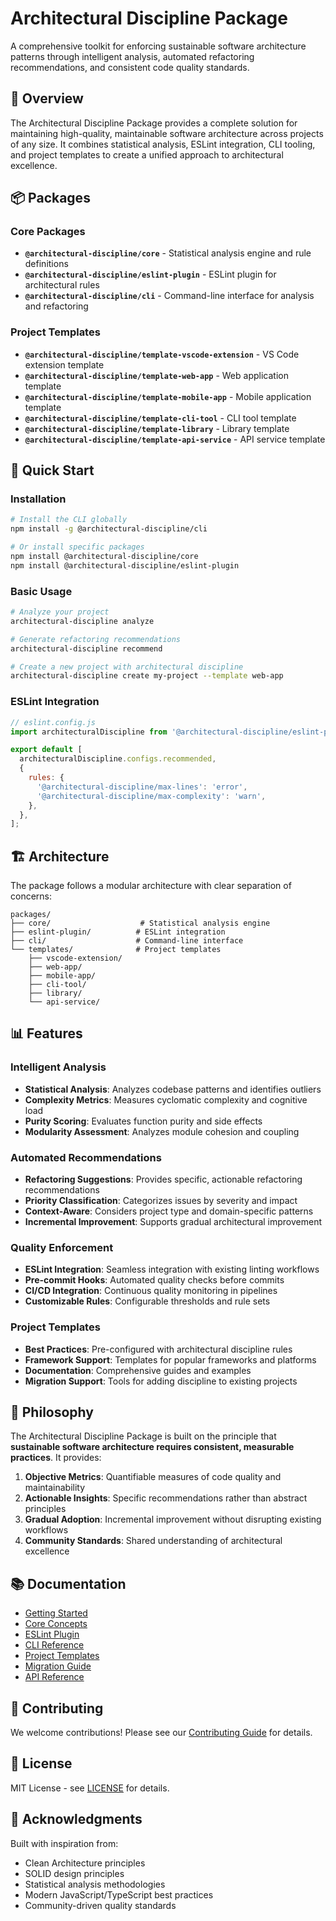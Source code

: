 # Architectural Discipline Package

A comprehensive toolkit for enforcing sustainable software architecture patterns through intelligent analysis, automated refactoring recommendations, and consistent code quality standards.

## 🎯 Overview

The Architectural Discipline Package provides a complete solution for maintaining high-quality, maintainable software architecture across projects of any size. It combines statistical analysis, ESLint integration, CLI tooling, and project templates to create a unified approach to architectural excellence.

## 📦 Packages

### Core Packages

- **`@architectural-discipline/core`** - Statistical analysis engine and rule definitions
- **`@architectural-discipline/eslint-plugin`** - ESLint plugin for architectural rules
- **`@architectural-discipline/cli`** - Command-line interface for analysis and refactoring

### Project Templates

- **`@architectural-discipline/template-vscode-extension`** - VS Code extension template
- **`@architectural-discipline/template-web-app`** - Web application template
- **`@architectural-discipline/template-mobile-app`** - Mobile application template
- **`@architectural-discipline/template-cli-tool`** - CLI tool template
- **`@architectural-discipline/template-library`** - Library template
- **`@architectural-discipline/template-api-service`** - API service template

## 🚀 Quick Start

### Installation

```bash
# Install the CLI globally
npm install -g @architectural-discipline/cli

# Or install specific packages
npm install @architectural-discipline/core
npm install @architectural-discipline/eslint-plugin
```

### Basic Usage

```bash
# Analyze your project
architectural-discipline analyze

# Generate refactoring recommendations
architectural-discipline recommend

# Create a new project with architectural discipline
architectural-discipline create my-project --template web-app
```

### ESLint Integration

```javascript
// eslint.config.js
import architecturalDiscipline from '@architectural-discipline/eslint-plugin';

export default [
  architecturalDiscipline.configs.recommended,
  {
    rules: {
      '@architectural-discipline/max-lines': 'error',
      '@architectural-discipline/max-complexity': 'warn',
    },
  },
];
```

## 🏗️ Architecture

The package follows a modular architecture with clear separation of concerns:

```
packages/
├── core/                    # Statistical analysis engine
├── eslint-plugin/          # ESLint integration
├── cli/                    # Command-line interface
└── templates/              # Project templates
    ├── vscode-extension/
    ├── web-app/
    ├── mobile-app/
    ├── cli-tool/
    ├── library/
    └── api-service/
```

## 📊 Features

### Intelligent Analysis

- **Statistical Analysis**: Analyzes codebase patterns and identifies outliers
- **Complexity Metrics**: Measures cyclomatic complexity and cognitive load
- **Purity Scoring**: Evaluates function purity and side effects
- **Modularity Assessment**: Analyzes module cohesion and coupling

### Automated Recommendations

- **Refactoring Suggestions**: Provides specific, actionable refactoring recommendations
- **Priority Classification**: Categorizes issues by severity and impact
- **Context-Aware**: Considers project type and domain-specific patterns
- **Incremental Improvement**: Supports gradual architectural improvement

### Quality Enforcement

- **ESLint Integration**: Seamless integration with existing linting workflows
- **Pre-commit Hooks**: Automated quality checks before commits
- **CI/CD Integration**: Continuous quality monitoring in pipelines
- **Customizable Rules**: Configurable thresholds and rule sets

### Project Templates

- **Best Practices**: Pre-configured with architectural discipline rules
- **Framework Support**: Templates for popular frameworks and platforms
- **Documentation**: Comprehensive guides and examples
- **Migration Support**: Tools for adding discipline to existing projects

## 🎨 Philosophy

The Architectural Discipline Package is built on the principle that **sustainable software architecture requires consistent, measurable practices**. It provides:

1. **Objective Metrics**: Quantifiable measures of code quality and maintainability
2. **Actionable Insights**: Specific recommendations rather than abstract principles
3. **Gradual Adoption**: Incremental improvement without disrupting existing workflows
4. **Community Standards**: Shared understanding of architectural excellence

## 📚 Documentation

- [Getting Started](docs/getting-started.md)
- [Core Concepts](docs/core-concepts.md)
- [ESLint Plugin](docs/eslint-plugin.md)
- [CLI Reference](docs/cli-reference.md)
- [Project Templates](docs/templates.md)
- [Migration Guide](docs/migration-guide.md)
- [API Reference](docs/api-reference.md)

## 🤝 Contributing

We welcome contributions! Please see our [Contributing Guide](CONTRIBUTING.md) for details.

## 📄 License

MIT License - see [LICENSE](LICENSE) for details.

## 🙏 Acknowledgments

Built with inspiration from:

- Clean Architecture principles
- SOLID design principles
- Statistical analysis methodologies
- Modern JavaScript/TypeScript best practices
- Community-driven quality standards
